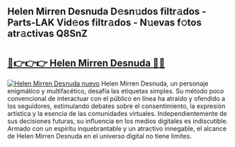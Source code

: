 ## Helen Mirren Desnuda D𝚎sn𝚞dos filtr𝚊dos - Parts-LAK Vid𝚎os filtr𝚊dos - N𝚞evas f𝚘tos atr𝚊ctivas Q8SnZ

# <h2><a href="http://mbbyli.tromn.icu/?c=Helen+Mirren+Desnuda">🔗👉👉👉 Helen Mirren Desnuda 🔗🔗</a></h2>

[![Helen Mirren Desnuda nuevo](https://i.imgur.com/pEAQMta.gif)](http://mbbyli.tromn.icu/?c=Helen+Mirren+Desnuda)
Helen Mirren Desnuda, un personaje enigmático y multifacético, desafía las etiquetas simples. Su método poco convencional de interactuar con el público en línea ha atraído y ofendido a los seguidores, estimulando debates sobre el consentimiento, la expresión artística y la esencia de las comunidades virtuales. Independientemente de sus decisiones futuras, su influencia en los medios digitales es indiscutible. Armado con un espíritu inquebrantable y un atractivo innegable, el alcance de Helen Mirren Desnuda en el universo digital no tiene límites.
